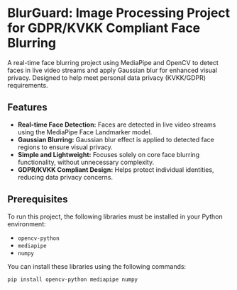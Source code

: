 # BlurGuard: Image Processing Project for GDPR/KVKK Compliant Face Blurring

A real-time face blurring project using MediaPipe and OpenCV to detect faces in live video streams and apply Gaussian blur for enhanced visual privacy. Designed to help meet personal data privacy (KVKK/GDPR) requirements.

## Features

* **Real-time Face Detection:** Faces are detected in live video streams using the MediaPipe Face Landmarker model.
* **Gaussian Blurring:** Gaussian blur effect is applied to detected face regions to ensure visual privacy.
* **Simple and Lightweight:** Focuses solely on core face blurring functionality, without unnecessary complexity.
* **GDPR/KVKK Compliant Design:** Helps protect individual identities, reducing data privacy concerns.

## Prerequisites

To run this project, the following libraries must be installed in your Python environment:

* `opencv-python`
* `mediapipe`
* `numpy`

You can install these libraries using the following commands:

```bash
pip install opencv-python mediapipe numpy
